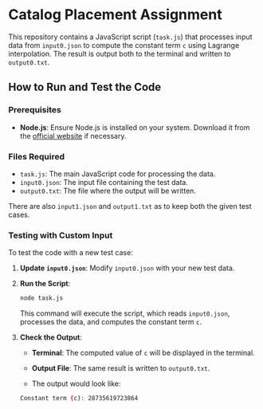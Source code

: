 # Catalog Placement Assignment

This repository contains a JavaScript script (`task.js`) that processes input data from `input0.json` to compute the constant term `c` using Lagrange interpolation. The result is output both to the terminal and written to `output0.txt`.

## How to Run and Test the Code

### Prerequisites

- **Node.js**: Ensure Node.js is installed on your system. Download it from the [official website](https://nodejs.org/) if necessary.

### Files Required

- `task.js`: The main JavaScript code for processing the data.
- `input0.json`: The input file containing the test data.
- `output0.txt`: The file where the output will be written.

There are also `input1.json` and `output1.txt` as to keep both the given test cases.

### Testing with Custom Input

To test the code with a new test case:

1. **Update `input0.json`**: Modify `input0.json` with your new test data.

2. **Run the Script**:

   ```bash
   node task.js
   ```

   This command will execute the script, which reads `input0.json`, processes the data, and computes the constant term `c`.

3. **Check the Output**:

   - **Terminal**: The computed value of `c` will be displayed in the terminal.
   - **Output File**: The same result is written to `output0.txt`.

   - The output would look like:
   ```bash
   Constant term (c): 28735619723864
   ```